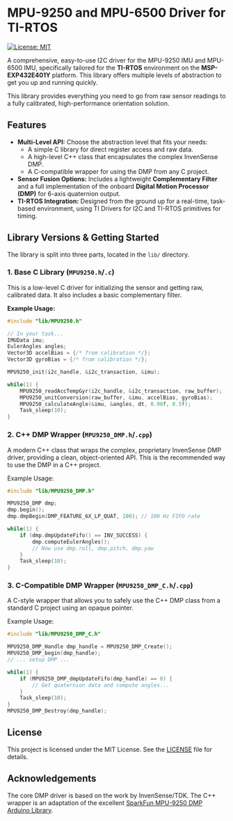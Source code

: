 # MPU-9250 and MPU-6500 Driver for TI-RTOS

[![License: MIT](https://img.shields.io/badge/License-MIT-yellow.svg)](https://opensource.org/licenses/MIT)

A comprehensive, easy-to-use I2C driver for the MPU-9250 IMU and MPU-6500 IMU, specifically tailored for the **TI-RTOS** environment on the **MSP-EXP432E401Y** platform. This library offers multiple levels of abstraction to get you up and running quickly.

This library provides everything you need to go from raw sensor readings to a fully calibrated, high-performance orientation solution.

## Features

- **Multi-Level API:** Choose the abstraction level that fits your needs:
  - A simple C library for direct register access and raw data.
  - A high-level C++ class that encapsulates the complex InvenSense DMP.
  - A C-compatible wrapper for using the DMP from any C project.
- **Sensor Fusion Options:** Includes a lightweight **Complementary Filter** and a full implementation of the onboard **Digital Motion Processor (DMP)** for 6-axis quaternion output.
- **TI-RTOS Integration:** Designed from the ground up for a real-time, task-based environment, using TI Drivers for I2C and TI-RTOS primitives for timing.

## Library Versions & Getting Started

The library is split into three parts, located in the `lib/` directory.

### 1. Base C Library (`MPU9250.h`/`.c`)

This is a low-level C driver for initializing the sensor and getting raw, calibrated data. It also includes a basic complementary filter.

**Example Usage:**

```c
#include "lib/MPU9250.h"

// In your task...
IMUData imu;
EulerAngles angles;
Vector3D accelBias = {/* from calibration */};
Vector3D gyroBias = {/* from calibration */};

MPU9250_init(i2c_handle, &i2c_transaction, &imu);

while(1) {
    MPU9250_readAccTempGyr(i2c_handle, &i2c_transaction, raw_buffer);
    MPU9250_unitConversion(raw_buffer, &imu, accelBias, gyroBias);
    MPU9250_calculateAngle(&imu, &angles, dt, 0.98f, 0.5f);
    Task_sleep(10);
}
```

### 2. C++ DMP Wrapper (`MPU9250_DMP.h`/`.cpp`)

A modern C++ class that wraps the complex, proprietary InvenSense DMP driver, providing a clean, object-oriented API. This is the recommended way to use the DMP in a C++ project.

Example Usage:

```cpp
#include "lib/MPU9250_DMP.h"

MPU9250_DMP dmp;
dmp.begin();
dmp.dmpBegin(DMP_FEATURE_6X_LP_QUAT, 100); // 100 Hz FIFO rate

while(1) {
    if (dmp.dmpUpdateFifo() == INV_SUCCESS) {
        dmp.computeEulerAngles();
        // Now use dmp.roll, dmp.pitch, dmp.yaw
    }
    Task_sleep(10);
}
```

### 3. C-Compatible DMP Wrapper (`MPU9250_DMP_C.h`/`.cpp`)

A C-style wrapper that allows you to safely use the C++ DMP class from a standard C project using an opaque pointer.

Example Usage:

```c
#include "lib/MPU9250_DMP_C.h"

MPU9250_DMP_Handle dmp_handle = MPU9250_DMP_Create();
MPU9250_DMP_begin(dmp_handle);
// ... setup DMP ...

while(1) {
    if (MPU9250_DMP_dmpUpdateFifo(dmp_handle) == 0) {
        // Get quaternion data and compute angles...
    }
    Task_sleep(10);
}
MPU9250_DMP_Destroy(dmp_handle);
```

## License

This project is licensed under the MIT License. See the [LICENSE](LICENSE) file for details.

## Acknowledgements

The core DMP driver is based on the work by InvenSense/TDK.
The C++ wrapper is an adaptation of the excellent [SparkFun MPU-9250 DMP Arduino Library](https://github.com/sparkfun/SparkFun_MPU-9250-DMP_Arduino_Library).
